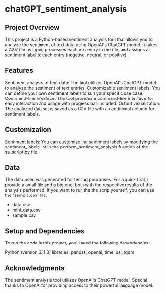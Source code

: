 # chatGPT_sentiment_analysis

## Project Overview

This project is a Python-based sentiment analysis tool that allows you to analyze the sentiment of text data using OpenAI's ChatGPT model. It takes a CSV file as input, processes each text entry in the file, and assigns a sentiment label to each entry (negative, neutral, or positive).

## Features

Sentiment analysis of text data: The tool utilizes OpenAI's ChatGPT model to analyze the sentiment of text entries.
Customizable sentiment labels: You can define your own sentiment labels to suit your specific use case.
Command-line interface: The tool provides a command-line interface for easy interaction and usage with progress bar included.
Output visualization: The analyzed dataset is saved as a CSV file with an additional column for sentiment labels.

## Customization

Sentiment labels: You can customize the sentiment labels by modifying the sentiment_labels list in the perform_sentiment_analysis function of the sa_script.py file.

## Data

The data used was generated for testing pourposes. For a quick trial, I provide a small file and a big one, both with the respective results of the analysis performed. If you want to run the the scrip yourself, you can use the 'sample.csv' file. 

-   data.csv
-   mini_data.csv
-   sample.csv

## Setup and Dependencies
To run the code in this project, you'll need the following dependencies:

Python (version 3.11.3)
libraries:  pandas, openai, time, ssl, tqdm 

## Acknowledgments

The sentiment analysis tool utilizes OpenAI's ChatGPT model. Special thanks to OpenAI for providing access to their powerful language model.

